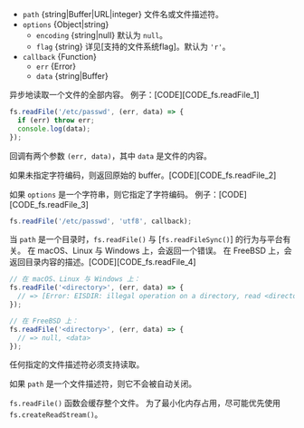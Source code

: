 <!-- YAML
added: v0.1.29
changes:
  - version: v10.0.0
    pr-url: https://github.com/nodejs/node/pull/12562
    description: 参数 `callback` 不再是可选的。
    		 不传入则运行时会抛出 `TypeError`。[CODE][CODE_fs.readFile_6]
  - version: v7.6.0
    pr-url: https://github.com/nodejs/node/pull/10739
    description: 参数 `path` 可以是一个使用 `file:` 协议的 WHATWG `URL` 对象。
                 该支持目前仍为试验性的。
  - version: v7.0.0
    pr-url: https://github.com/nodejs/node/pull/7897
    description: 参数 `callback` 不再是可选的。 
                 不传入会触发 id 为 DEP0013 的不建议使用警告。
  - version: v5.1.0
    pr-url: https://github.com/nodejs/node/pull/3740
    description: 如果成功，则 `callback` 被调用时 `error` 参数总是为 `null`。
  - version: v5.0.0
    pr-url: https://github.com/nodejs/node/pull/3163
    description: 参数 `path` 现在可以是一个文件描述符。
-->

* `path` {string|Buffer|URL|integer} 文件名或文件描述符。
* `options` {Object|string}
  * `encoding` {string|null} 默认为 `null`。
  * `flag` {string} 详见[支持的文件系统flag]。默认为 `'r'`。
* `callback` {Function}
  * `err` {Error}
  * `data` {string|Buffer}

异步地读取一个文件的全部内容。
例子：[CODE][CODE_fs.readFile_1]

```js
fs.readFile('/etc/passwd', (err, data) => {
  if (err) throw err;
  console.log(data);
});
```

回调有两个参数 `(err, data)`，其中 `data` 是文件的内容。

如果未指定字符编码，则返回原始的 buffer。[CODE][CODE_fs.readFile_2]

如果 `options` 是一个字符串，则它指定了字符编码。
例子：[CODE][CODE_fs.readFile_3]

```js
fs.readFile('/etc/passwd', 'utf8', callback);
```

当 `path` 是一个目录时，`fs.readFile()` 与 [`fs.readFileSync()`] 的行为与平台有关。
在 macOS、Linux 与 Windows 上，会返回一个错误。
在 FreeBSD 上，会返回目录内容的描述。[CODE][CODE_fs.readFile_4]

```js
// 在 macOS、Linux 与 Windows 上：
fs.readFile('<directory>', (err, data) => {
  // => [Error: EISDIR: illegal operation on a directory, read <directory>]
});

// 在 FreeBSD 上：
fs.readFile('<directory>', (err, data) => {
  // => null, <data>
});
```

任何指定的文件描述符必须支持读取。

如果 `path` 是一个文件描述符，则它不会被自动关闭。

`fs.readFile()` 函数会缓存整个文件。
为了最小化内存占用，尽可能优先使用 `fs.createReadStream()`。

